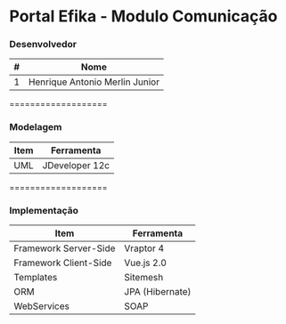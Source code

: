 Portal Efika - Modulo Comunicação
===================
### Desenvolvedor
\#| Nome
-------- | ---
1| Henrique Antonio Merlin Junior

===================

### Modelagem
Item     | Ferramenta
-------- | ---
UML| JDeveloper 12c

===================

### Implementação

Item     | Ferramenta
-------- | ---
Framework Server-Side| Vraptor 4
Framework Client-Side| Vue.js 2.0
Templates| Sitemesh
ORM| JPA (Hibernate)
WebServices| SOAP
